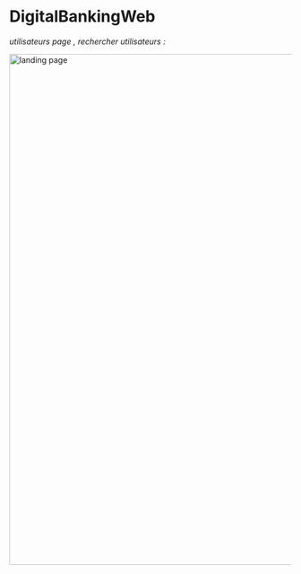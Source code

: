 # DigitalBankingWeb


*utilisateurs page  , rechercher utilisateurs :*

<img width="910" alt="landing page" src="https://github.com/toxicell/JEE_e-banking_frontend/assets/118931084/7c461748-b933-499b-992e-3bb9e3f61cb3">
